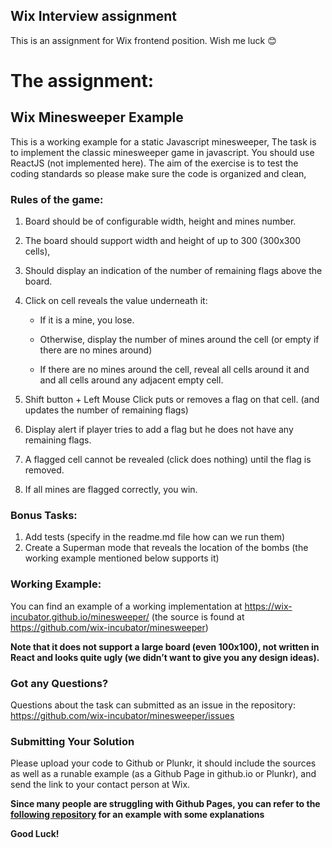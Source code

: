 ## Wix Interview assignment
This is an assignment for Wix frontend position.
Wish me luck 😊
# The assignment:

## Wix Minesweeper Example
This is a working example for a static Javascript minesweeper,
The task is to implement the classic minesweeper game in javascript.
You should use ReactJS (not implemented here).
The aim of the exercise is to test the coding standards so please make sure the code is organized and clean,

### Rules of the game:
1.	Board should be of configurable width, height and mines number.
2.	The board should support width and height of up to 300 (300x300 cells),
3.	Should display an indication of the number of remaining flags above the board.
4.	Click on cell reveals the value underneath it:

    * If it is a mine, you lose.

    * Otherwise, display the number of mines around the cell (or empty if there are no mines around)

    * If there are no mines around the cell, reveal all cells around it and and all cells around any adjacent empty cell.
5.	Shift button + Left Mouse Click puts or removes a flag on that cell. (and updates the number of remaining flags)
6.	Display alert if player tries to add a flag but he does not have any remaining flags.
7.	A flagged cell cannot be revealed (click does nothing) until the flag is removed.
8.	If all mines are flagged correctly, you win.

### Bonus Tasks: 
1.	Add tests (specify in the readme.md file how can we run them)
2.	Create a Superman mode that reveals the location of the bombs (the working example mentioned below supports it)

### Working Example:
You can find an example of a working implementation at  https://wix-incubator.github.io/minesweeper/ (the source is found at https://github.com/wix-incubator/minesweeper)

**Note that it does not support a large board (even 100x100), not written in React and looks quite ugly (we didn’t want to give you any design ideas).**

### Got any Questions?
Questions about the task can submitted as an issue in the repository: https://github.com/wix-incubator/minesweeper/issues 

### Submitting Your Solution
Please upload your code to Github or Plunkr, it should include the sources as well as a runable example (as a Github Page in github.io or Plunkr), and send the link to your contact person at Wix.

**Since many people are struggling with Github Pages, you can refer to the [following repository](https://github.com/carmelc/angular-cli-example) for an example with some explanations**

**Good Luck!**
